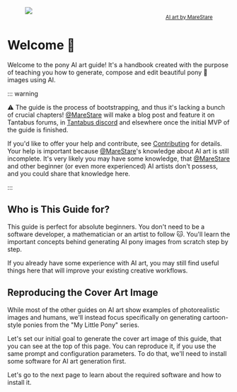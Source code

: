 <figure>
    <img src="/welcome/twi-forest.jpg" class="figure"></img>
    <figcaption style="text-align: right;">
        <sub><a href="https://tantabus.ai/images/36996">AI art by MareStare</a></sub>
    </figcaption>
</figure>

# Welcome :wave:

Welcome to the pony AI art guide! It's a handbook created with the purpose of teaching you how to generate, compose and edit beautiful pony 🦄 images using AI.

::: warning

⚠️ The guide is the process of bootstrapping, and thus it's lacking a bunch of crucial chapters! [@MareStare] will make a blog post and feature it on Tantabus forums, in [Tantabus discord](https://tantabus.ai/pages/discord) and elsewhere once the initial MVP of the guide is finished.

If you'd like to offer your help and contribute, see [Contributing](./contributing) for details. Your help is important because [@MareStare]'s knowledge about AI art is still incomplete. It's very likely you may have some knowledge, that [@MareStare] and other beginner (or even more experienced) AI artists don't possess, and you could share that knowledge here.

:::

## Who is This Guide for?

This guide is perfect for absolute beginners. You don't need to be a software developer, a mathematician or an artist to follow 🐱. You'll learn the important concepts behind generating AI pony images from scratch step by step.

If you already have some experience with AI art, you may still find useful things here that will improve your existing creative workflows.

## Reproducing the Cover Art Image

While most of the other guides on AI art show examples of photorealistic images and humans, we'll instead focus specifically on generating cartoon-style ponies from the "My Little Pony" series.

Let's set our initial goal to generate the cover art image of this guide, that you can see at the top of this page. You can reproduce it, if you use the same prompt and configuration parameters. To do that, we'll need to install some software for AI art generation first.

Let's go to the next page to learn about the required software and how to install it.

[@MareStare]: https://tantabus.ai/profiles/MareStare
